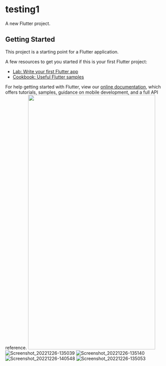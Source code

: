 # testing1

A new Flutter project.

## Getting Started

This project is a starting point for a Flutter application.

A few resources to get you started if this is your first Flutter project:

- [Lab: Write your first Flutter app](https://flutter.dev/docs/get-started/codelab)
- [Cookbook: Useful Flutter samples](https://flutter.dev/docs/cookbook)

For help getting started with Flutter, view our
[online documentation](https://flutter.dev/docs), which offers tutorials,
samples, guidance on mobile development, and a full API reference.
<img src="https://user-images.githubusercontent.com/91159994/209622578-f80bc88f-396a-442e-bc14-7e478c61cb9c.jpg" width="400" height="800" />
![Screenshot_20221226-135039](https://user-images.githubusercontent.com/91159994/209622586-d3bb1ebe-f485-4f3c-9809-306de939a33a.jpg)
![Screenshot_20221226-135140](https://user-images.githubusercontent.com/91159994/209622590-3300df6d-7629-403d-85a0-66190f28222d.jpg)
![Screenshot_20221226-140548](https://user-images.githubusercontent.com/91159994/209622591-0580b6ea-a7bc-49a9-a1e7-e2fcfe5a154d.jpg)
![Screenshot_20221226-135053](https://user-images.githubusercontent.com/91159994/209622593-cb5e1f82-530e-4be1-9b20-10adfce79d3b.jpg)


